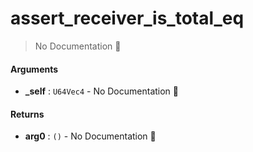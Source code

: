 # assert\_receiver\_is\_total\_eq

> No Documentation 🚧

#### Arguments

- **\_self** : `U64Vec4` \- No Documentation 🚧

#### Returns

- **arg0** : `()` \- No Documentation 🚧